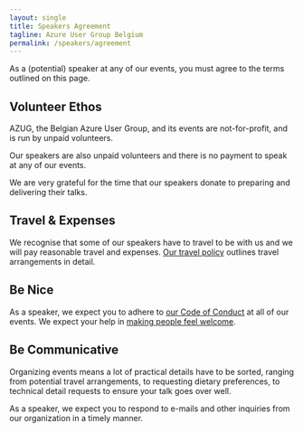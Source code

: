 ```yaml
---
layout: single
title: Speakers Agreement
tagline: Azure User Group Belgium
permalink: /speakers/agreement
---
```


As a (potential) speaker at any of our events, you must agree to the terms outlined on this page.

## Volunteer Ethos

AZUG, the Belgian Azure User Group, and its events are not-for-profit, and is run by unpaid volunteers.

Our speakers are also unpaid volunteers and there is no payment to speak at any of our events.

We are very grateful for the time that our speakers donate to preparing and delivering their talks.

## Travel & Expenses

We recognise that some of our speakers have to travel to be with us and we will pay reasonable travel and expenses. [Our travel policy](/speakers/travel-policy) outlines travel arrangements in detail.

## Be Nice

As a speaker, we expect you to adhere to [our Code of Conduct](/code-of-conduct) at all of our events. We expect your help in [making people feel welcome](/feeling-welcome).

## Be Communicative

Organizing events means a lot of practical details have to be sorted, ranging from potential travel arrangements, to requesting dietary preferences, to technical detail requests to ensure your talk goes over well.

As a speaker, we expect you to respond to e-mails and other inquiries from our organization in a timely manner.
